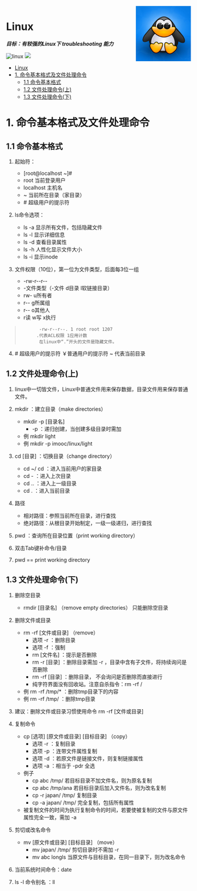<img align="right" width="150px" src="https://github.com/Junjie1212/Linux-note/blob/main/doc/images/linux.jpg">

# Linux

***目标：有较强的Linux下 troubleshooting 能力***

![linux](https://img.shields.io/badge/linux-centos_7.1-{}}.svg)
[![](https://img.shields.io/badge/blog-@junjie1212-{}.svg)](https://juejin.cn/user/215942747128382/columns)

- [Linux](#linux)
- [1. 命令基本格式及文件处理命令](#1-命令基本格式及文件处理命令)
  - [1.1 命令基本格式](#11-命令基本格式)
  - [1.2 文件处理命令(上)](#12-文件处理命令上)
  - [1.3 文件处理命令(下)](#13-文件处理命令下)
# 1. 命令基本格式及文件处理命令

## 1.1 命令基本格式

1. 起始符：
   - [root@localhost ~]#
   - root 当前登录用户
   - localhost 主机名
   - ~ 当前所在目录（家目录）
   - \# 超级用户的提示符

2. ls命令选项：
    - ls -a 显示所有文件，包括隐藏文件
    * ls -l 显示详细信息
    * ls -d 查看目录属性
    * ls -h 人性化显示文件大小
    * ls -i 显示inode

3. 文件权限（10位），第一位为文件类型，后面每3位一组
   * -rw-r--r--
   * -文件类型（-文件 d目录 l软链接目录）
   * rw- u所有者
   * r-- g所属组
   * r-- o其他人
   * r读 w写 x执行

>            -rw-r--r--. 1 root root 1207
>           .代表ACL权限 1应用计数
>            在linux中“.”开头的文件是隐藏文件。

4. \# 超级用户的提示符 ￥普通用户的提示符 ~ 代表当前目录

## 1.2 文件处理命令(上)

1. linux中一切皆文件，Linux中普通文件用来保存数据，目录文件用来保存普通文件。
   
2. mkdir ：建立目录（make directories）
   - mkdir -p [目录名]
     - -p ：递归创建，当创建多级目录时需加
   - 例 mkdir light
   - 例 mkdir -p imooc/linux/light

3. cd [目录] ：切换目录（change directory）
   - cd ~/ cd  ：进入当前用户的家目录
   - cd - ：进入上次目录
   - cd .. ：进入上一级目录
   - cd . ：进入当前目录
    
4. 路径
   - 相对路径：参照当前所在目录，进行查找
   - 绝对路径：从根目录开始制定，一级一级递归，进行查找

5. pwd ：查询所在目录位置（print working directory）

6. 双击Tab键补命令/目录
   
7. pwd == print working directory<br>

## 1.3 文件处理命令(下)

1. 删除空目录
   - rmdir [目录名] （remove empty directories）   只能删除空目录
2. 删除文件或目录
   - rm -rf [文件或目录] （remove）
     - 选项 -r ：删除目录
     - 选项 -f ：强制
     - rm [文件名] ：提示是否删除
     - rm -r [目录] ：删除目录需加 -r ，目录中含有子文件，将持续询问是否删除
     - rm -rf [目录] ：删除目录， 不会询问是否删除而直接进行
     - 纯字符界面没有回收站。注意自杀指令：rm -rf /
   - 例 rm -rf /tmp/* ：删除tmp目录下的内容
   - 例 rm -rf /tmp/  ：删除tmp目录

3. 建议：删除文件或目录习惯使用命令 rm -rf [文件或目录]

4. 复制命令
   - cp [选项] [原文件或目录] [目标目录] （copy）
     - 选项 -r ：复制目录
     - 选项 -p ：连带文件属性复制
     - 选项 -d ：若原文件是链接文件，则复制链接属性
     - 选项 -a ：相当于 -pdr 全选
   - 例子
     - cp abc /tmp/ 若目标目录不加文件名，则为原名复制
     - cp abc /tmp/ana 若目标目录后加入文件名，则为改名复制
     - cp -r japan/ /tmp/ 复制目录
     - cp -a japan/ /tmp/ 完全复制，包括所有属性
   - 被复制文件的时间为执行复制命令的时间，若要使被复制的文件与原文件属性完全一致，需加 -a
  
5. 剪切或改名命令
   - mv [原文件或目录] [目标目录] （move）
     - mv japan/ /tmp/ 剪切目录时不需加 -r
     - mv abc longls 当原文件与目标目录，在同一目录下，则为改名命令

6. 当前系统时间命令：date

7. ls -l 命令别名 ：ll


